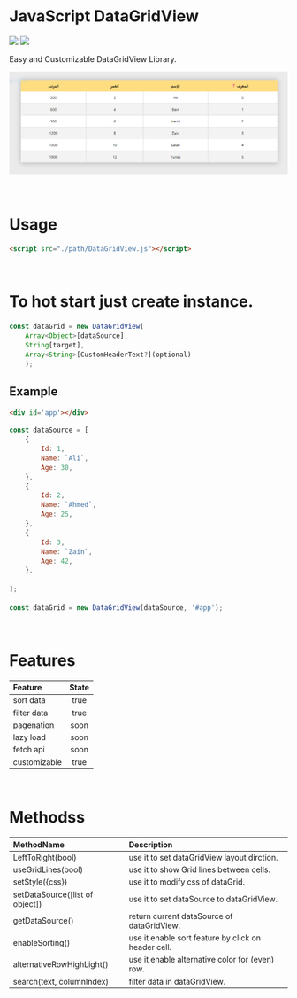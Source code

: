 # JavaScript DataGridView
![](https://img.shields.io/badge/version-0.1-yellow)
![](https://img.shields.io/badge/Beta-on-red)

Easy and Customizable DataGridView Library.

![](doc/preview.png)

<br>

# Usage

```html
<script src="./path/DataGridView.js"></script>
```

<br>

# To hot start just create instance.

```JavaScript
const dataGrid = new DataGridView(
    Array<Object>[dataSource],
    String[target],
    Array<String>[CustomHeaderText?](optional)
    );
```

## Example

```html
<div id='app'></div>
```


```JavaScript
const dataSource = [
    {
        Id: 1,
        Name: `Ali`,
        Age: 30,
    },
    {
        Id: 2,
        Name: `Ahmed`,
        Age: 25,
    },
    {
        Id: 3,
        Name: `Zain`,
        Age: 42,
    },

];

const dataGrid = new DataGridView(dataSource, '#app');
```

<br>

# Features
|Feature     |State       |
|:----------|:----------:|
|sort data   |true        |
|filter data |true        |
|pagenation  |soon        |
|lazy load   |soon        |
|fetch api   |soon        |
|customizable|true        |


<br>

# Methodss

| MethodName | Description |
|:----------|:-----------|
|LeftToRight(bool)|use it to set dataGridView layout dirction.|
|useGridLines(bool)|use it to show Grid lines between cells.|
|setStyle({css})|use it to modify css of dataGrid.|
|setDataSource([list of object])|use it to set dataSource to dataGridView.|
|getDataSource()|return current dataSource of dataGridView.|
|enableSorting()|use it enable sort feature by click on header cell.|
|alternativeRowHighLight()|use it enable alternative color for (even) row.|
|search(text, columnIndex)|filter data in dataGridView.|
